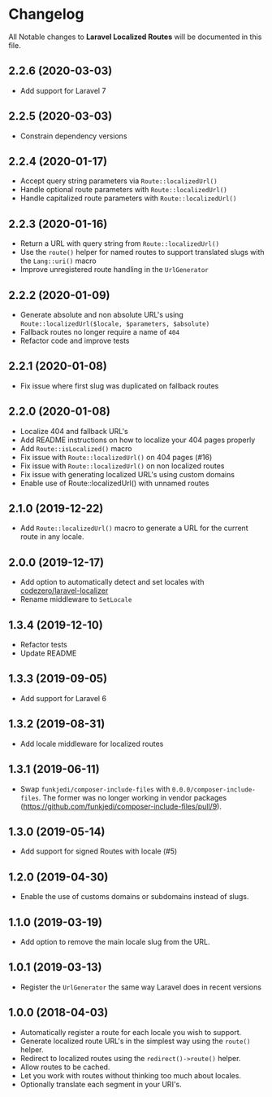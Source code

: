 # Changelog

All Notable changes to **Laravel Localized Routes** will be documented in this file.

## 2.2.6 (2020-03-03)

- Add support for Laravel 7

## 2.2.5 (2020-03-03)

- Constrain dependency versions

## 2.2.4 (2020-01-17)

- Accept query string parameters via `Route::localizedUrl()`
- Handle optional route parameters with `Route::localizedUrl()`
- Handle capitalized route parameters with `Route::localizedUrl()`

## 2.2.3 (2020-01-16)

- Return a URL with query string from `Route::localizedUrl()`
- Use the `route()` helper for named routes to support translated slugs with the `Lang::uri()` macro
- Improve unregistered route handling in the `UrlGenerator`

## 2.2.2 (2020-01-09)

- Generate absolute and non absolute URL's using `Route::localizedUrl($locale, $parameters, $absolute)`
- Fallback routes no longer require a name of `404`
- Refactor code and improve tests

## 2.2.1 (2020-01-08)

- Fix issue where first slug was duplicated on fallback routes

## 2.2.0 (2020-01-08)

- Localize 404 and fallback URL's
- Add README instructions on how to localize your 404 pages properly
- Add `Route::isLocalized()` macro
- Fix issue with `Route::localizedUrl()` on 404 pages (#16)
- Fix issue with `Route::localizedUrl()` on non localized routes
- Fix issue with generating localized URL's using custom domains
- Enable use of Route::localizedUrl() with unnamed routes

## 2.1.0 (2019-12-22)

- Add `Route::localizedUrl()` macro to generate a URL for the current route in any locale.

## 2.0.0 (2019-12-17)

- Add option to automatically detect and set locales with [codezero/laravel-localizer](https://github.com/codezero-be/laravel-localizer)
- Rename middleware to `SetLocale`

## 1.3.4 (2019-12-10)

- Refactor tests
- Update README

## 1.3.3 (2019-09-05)

- Add support for Laravel 6

## 1.3.2 (2019-08-31)

- Add locale middleware for localized routes

## 1.3.1 (2019-06-11)

- Swap `funkjedi/composer-include-files` with `0.0.0/composer-include-files`.
 The former was no longer working in vendor packages (https://github.com/funkjedi/composer-include-files/pull/9).

## 1.3.0 (2019-05-14)

- Add support for signed Routes with locale (#5)

## 1.2.0 (2019-04-30)

- Enable the use of customs domains or subdomains instead of slugs.

## 1.1.0 (2019-03-19)

- Add option to remove the main locale slug from the URL.

## 1.0.1 (2019-03-13)

- Register the `UrlGenerator` the same way Laravel does in recent versions

## 1.0.0 (2018-04-03)

- Automatically register a route for each locale you wish to support.
- Generate localized route URL's in the simplest way using the `route()` helper.
- Redirect to localized routes using the `redirect()->route()` helper.
- Allow routes to be cached.
- Let you work with routes without thinking too much about locales.
- Optionally translate each segment in your URI's.
